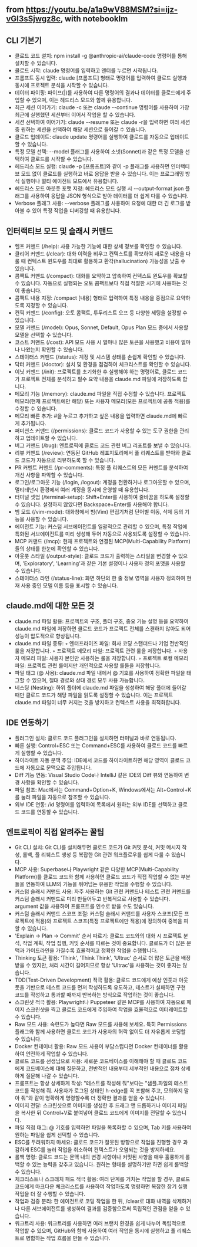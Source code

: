 ## from https://youtu.be/a1a9wV88MSM?si=ijz-vGI3sSjwgz8c, with notebooklm

## CLI 기본기
- 클로드 코드 설치: npm install -g @anthropic-ai/claude-code 명령어를 통해 설치할 수 있습니다.
- 클로드 시작: claude 명령어를 입력하고 엔터를 누르면 시작됩니다.
- 프롬프트 동시 입력: claude [프롬프트] 형태로 명령어를 입력하여 클로드 실행과 동시에 프로젝트 분석을 시작할 수 있습니다.
- 데이터 파이핑: 파이프(|)를 사용하여 다른 명령어의 결과나 데이터를 클로드에게 주입할 수 있으며, 이는 헤드리스 모드와 함께 유용합니다.
- 최근 세션 이어가기: claude -c 또는 claude --continue 명령어를 사용하여 가장 최근에 실행했던 세션부터 이어서 작업을 할 수 있습니다.
- 세션 선택하여 이어가기: claude --resume 또는 claude -r을 입력하면 여러 세션 중 원하는 세션을 선택하여 해당 세션으로 들어갈 수 있습니다.
- 클로드 업데이트: claude update 명령어를 실행하여 클로드를 자동으로 업데이트할 수 있습니다.
- 특정 모델 선택: --model 플래그를 사용하여 소넷(Sonnet)과 같은 특정 모델을 선택하여 클로드를 시작할 수 있습니다.
- 헤드리스 모드 실행: claude -p [프롬프트]와 같이 -p 플래그를 사용하면 인터랙티브 모드 없이 클로드를 실행하고 바로 응답을 받을 수 있습니다. 이는 프로그래밍 방식 실행이나 멀티 에이전트 모드에서 유용합니다.
- 헤드리스 모드 아웃풋 포맷 지정: 헤드리스 모드 실행 시 --output-format json 플래그를 사용하여 응답을 JSON 형식으로 받아 데이터를 더 쉽게 다룰 수 있습니다.
- Verbose 플래그 사용: --verbose 플래그를 사용하여 요청에 대한 더 긴 로그를 받아볼 수 있어 특정 작업을 디버깅할 때 유용합니다.
## 인터랙티브 모드 및 슬래시 커맨드
- 헬프 커맨드 (/help): 사용 가능한 기능에 대한 상세 정보를 확인할 수 있습니다.
- 클리어 커맨드 (/clear): 대화 이력을 비우고 컨텍스트를 확보하여 새로운 내용을 다룰 때 컨텍스트 윈도우를 최대로 활용하고 환각(hallucination) 가능성을 낮출 수 있습니다.
- 콤팩트 커맨드 (/compact): 대화를 요약하고 압축하여 컨텍스트 윈도우를 확보할 수 있습니다. 자동으로 실행되는 오토 콤팩트보다 직접 적절한 시기에 사용하는 것이 좋습니다.
- 콤팩트 내용 지정: /compact [내용] 형태로 입력하여 특정 내용을 중점으로 요약하도록 지정할 수 있습니다.
- 컨픽 커맨드 (/config): 오토 콤팩트, 투두리스트 오프 등 다양한 세팅을 설정할 수 있습니다.
- 모델 커맨드 (/model): Opus, Sonnet, Default, Opus Plan 모드 중에서 사용할 모델을 선택할 수 있습니다.
- 코스트 커맨드 (/cost): API 모드 사용 시 얼마나 많은 토큰을 사용했고 비용이 얼마나 나왔는지 확인할 수 있습니다.
- 스테이터스 커맨드 (/status): 계정 및 시스템 상태를 손쉽게 확인할 수 있습니다.
- 닥터 커맨드 (/doctor): 설치 및 환경을 점검하여 체크리스트를 확인할 수 있습니다.
- 이닛 커맨드 (/init): 프로젝트를 초기화한 후 실행해야 하는 명령어로, 클로드 코드가 프로젝트 전체를 분석하고 필수 요약 내용을 claude.md 파일에 저장하도록 합니다.
- 메모리 기능 (/memory): claude.md 파일을 직접 수정할 수 있습니다. 프로젝트 메모리(현재 프로젝트에만 해당) 또는 사용자 메모리(모든 프로젝트에 공통 적용)를 수정할 수 있습니다.
- 메모리 빠른 추가: #을 누르고 추가하고 싶은 내용을 입력하면 claude.md에 빠르게 추가됩니다.
- 퍼미션스 커맨드 (/permissions): 클로드 코드가 사용할 수 있는 도구 권한을 관리하고 업데이트할 수 있습니다.
- 버그 커맨드 (/bug): 엔트로픽에 클로드 코드 관련 버그 리포트를 보낼 수 있습니다.
- 리뷰 커맨드 (/review): 연동된 GitHub 레포지토리에서 풀 리퀘스트를 받아와 클로드 코드가 자동으로 리뷰하도록 할 수 있습니다.
- PR 커멘트 커맨드 (/pr-comments): 특정 풀 리퀘스트의 모든 커멘트를 분석하여 개선 사항을 파악할 수 있습니다.
- 로그인/로그아웃 기능 (/login, /logout): 계정을 전환하거나 로그아웃할 수 있으며, 멀티테넌시 환경에서 여러 계정을 동시에 운영할 때 유용합니다.
- 터미널 셋업 (/terminal-setup): Shift+Enter를 사용하여 줄바꿈을 하도록 설정할 수 있습니다. 설정하지 않았다면 Backspace+Enter를 사용해야 합니다.
- 빔 모드 (/vim-mode): 대화창에서 빔(Vim) 편집기처럼 단어별 이동, 삭제 등의 기능을 사용할 수 있습니다.
- 에이전트 기능: 커스텀 서브에이전트를 일괄적으로 관리할 수 있으며, 특정 작업에 특화된 서브에이전트를 미리 생성해 두어 자동으로 사용되도록 설정할 수 있습니다.
- MCP 커맨드 (/mcp): 현재 프로젝트와 연결된 MCP(Multi-Capability Platform)들의 상태를 한눈에 확인할 수 있습니다.
- 아웃풋 스타일 (/output-style): 클로드 코드가 출력하는 스타일을 변경할 수 있으며, 'Exploratory', 'Learning'과 같은 기본 설정이나 사용자 정의 포맷을 사용할 수 있습니다.
- 스테이터스 라인 (/status-line): 화면 하단의 한 줄 정보 영역을 사용자 정의하여 현재 사용 중인 모델 이름 등을 표시할 수 있습니다.
## claude.md에 대한 모든 것
- claude.md 파일 활용: 프로젝트의 구조, 폴더 구조, 중요 기능 설명 등을 요약하여 claude.md 파일에 저장하면 클로드 코드가 프로젝트 전체를 스캔하지 않아도 되어 성능이 압도적으로 향상됩니다.
- claude.md 파일 종류:
    ◦ 엔터프라이즈 파일: 회사 코딩 스탠더드나 기업 전반적인 룰을 저장합니다.
    ◦ 프로젝트 메모리 파일: 프로젝트 관련 룰을 저장합니다.
    ◦ 사용자 메모리 파일: 사용자 본인만 사용하는 룰을 저장합니다.
    ◦ 프로젝트 로컬 메모리 파일: 프로젝트 관련 룰이지만 개인적으로 사용할 룰들을 저장합니다.
- 파일 태그 (@ 사용): claude.md 파일 내에서 @ 기호를 사용하여 정확한 파일을 태그할 수 있으며, 절대 경로와 상대 경로 모두 사용 가능합니다.
- 네스팅 (Nesting): 하위 폴더에 claude.md 파일을 생성하여 해당 폴더에 들어갈 때만 클로드 코드가 해당 파일을 읽도록 설정할 수 있습니다. 이는 프로젝트 claude.md 파일이 너무 커지는 것을 방지하고 컨텍스트 사용을 최적화합니다.
## IDE 연동하기
- 플러그인 설치: 클로드 코드 플러그인을 설치하면 터미널과 바로 연동됩니다.
- 빠른 실행: Control+ESC 또는 Command+ESC를 사용하여 클로드 코드를 빠르게 실행할 수 있습니다.
- 하이라이트 자동 문맥 주입: IDE에서 코드를 하이라이트하면 해당 영역이 클로드 코드에 자동으로 문맥으로 주입됩니다.
- Diff 기능 연동: Visual Studio Code나 IntelliJ 같은 IDE의 Diff 뷰와 연동하여 변경 사항을 확인할 수 있습니다.
- 파일 참조: Mac에서는 Command+Option+K, Windows에서는 Alt+Control+K를 눌러 파일을 자동으로 참조할 수 있습니다.
- 외부 IDE 연동: /id 명령어를 입력하여 목록에서 원하는 외부 IDE를 선택하고 클로드 코드를 연동할 수 있습니다.
## 엔트로픽이 직접 알려주는 꿀팁
- Git CLI 설치: Git CLI를 설치해두면 클로드 코드가 Git 커밋 분석, 커밋 메시지 작성, 롤백, 풀 리퀘스트 생성 등 복잡한 Git 관련 워크플로우를 쉽게 다룰 수 있습니다.
- MCP 사용: Superbase나 Playwright 같은 다양한 MCP(Multi-Capability Platform)를 클로드 코드와 함께 사용하면 클로드 코드가 직접 작업할 수 없는 부분들을 연동하여 LLM의 기능을 뛰어넘는 유용한 작업을 수행할 수 있습니다.
- 커스텀 슬래시 커맨드 사용: 자주 사용하는 Git 관련 커맨드나 테스트 관련 커맨드를 커스텀 슬래시 커맨드로 미리 만들어두고 반복적으로 사용할 수 있습니다. argument 값을 사용하여 프롬프트를 인수로 받을 수도 있습니다.
- 커스텀 슬래시 커맨드 스코프 조절: 커스텀 슬래시 커맨드를 사용자 스코프(모든 프로젝트에 적용)와 프로젝트 스코프(특정 프로젝트에만 적용)에 정의하여 중복을 피할 수 있습니다.
- 'Explain -> Plan -> Commit' 순서 따르기: 클로드 코드와의 대화 시 프로젝트 분석, 작업 계획, 작업 집행, 커밋 순서를 따르는 것이 중요합니다. 클로드가 더 많은 문맥과 가이드라인을 가질수록 효율적이고 정확한 작업을 수행합니다.
- Thinking 토큰 활용: 'Think', 'Think Think', 'Ultrac' 순서로 더 많은 토큰을 배정받을 수 있지만, 처리 시간이 길어지므로 항상 'Ultrac'을 사용하는 것이 좋지는 않습니다.
- TDD(Test-Driven Development) 적극 활용: 클로드 코드에게 예상 인풋과 아웃풋을 기반으로 테스트 코드를 먼저 작성하도록 유도하고, 테스트가 실패하면 구현 코드를 작성하고 통과할 때까지 반복하는 방식으로 작업하는 것이 좋습니다.
- 스크린샷 적극 활용: Playwright나 Puppeteer 같은 MCP를 사용하여 자동으로 페이지 스크린샷을 찍고 클로드 코드에게 주입하여 작업을 효율적으로 이터레이트할 수 있습니다.
- Raw 모드 사용: 숙련도가 높다면 Raw 모드를 사용해 보세요. 특히 Permissions 플래그와 함께 사용하면 클로드 코드가 사용자의 허락 없이도 더 자유롭게 코딩할 수 있습니다.
- Docker 컨테이너 활용: Raw 모드 사용이 부담스럽다면 Docker 컨테이너를 활용하여 안전하게 작업할 수 있습니다.
- 클로드 코드를 선생님으로 사용: 새로운 코드베이스를 이해해야 할 때 클로드 코드에게 코드베이스에 대해 질문하고, 전반적인 내용부터 세부적인 내용으로 점차 상세하게 질문해 나갈 수 있습니다.
- 프롬프트는 항상 상세하게 작성: "테스트를 작성해 줘"보다는 "샘플.파일의 테스트 코드를 작성해 줘. 사용자가 로그된 상태인 h-edge를 꼭 포함해 주고, 모의하지 말아 줘"와 같이 명확하게 명령할수록 더 정확한 결과를 얻을 수 있습니다.
- 이미지 전달: 스크린샷으로 이미지를 생성한 후 드래그 앤 드롭하거나 이미지 파일을 복사한 뒤 Control+V로 붙여넣어 클로드 코드에게 이미지를 전달할 수 있습니다.
- 파일 직접 태그: @ 기호를 입력하면 파일을 목록화할 수 있으며, Tab 키를 사용하여 원하는 파일을 쉽게 선택할 수 있습니다.
- ESC를 두려워하지 마세요: 클로드 코드가 잘못된 방향으로 작업을 진행할 경우 과감하게 ESC를 눌러 작업을 취소하여 컨텍스트가 오염되는 것을 방지하세요.
- 롤백 명령: 클로드 코드는 문맥 내의 변경 사항이나 커밋된 사항을 매우 훌륭하게 롤백할 수 있는 능력을 갖추고 있습니다. 원하는 형태를 설명하기만 하면 쉽게 롤백할 수 있습니다.
- 체크리스트나 스크래치 패드 적극 활용: 여러 단계를 거치는 작업을 할 경우, 클로드 코드에게 마크다운 체크리스트를 사용하여 작업하도록 명령하면 복잡한 장기 실행 작업을 더 잘 수행할 수 있습니다.
- 작업과 검증 분리: 한 에이전트로 코딩 작업을 한 뒤, /clear로 대화 내역을 삭제하거나 다른 서브에이전트를 생성하여 결과를 검증함으로써 독립적인 관점을 얻을 수 있습니다.
- 워크트리 사용: 워크트리를 사용하면 여러 브랜치 환경을 쉽게 나누어 독립적으로 작업할 수 있으며, GitHub와 함께 사용하여 여러 작업을 동시에 실행하고 풀 리퀘스트로 병합하는 작업 흐름을 만들 수 있습니다.